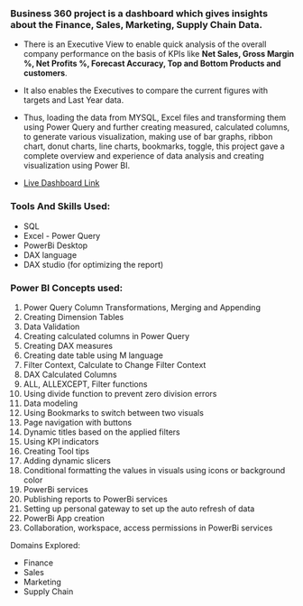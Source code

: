 ### Business 360 project is a dashboard which gives insights about the Finance, Sales, Marketing, Supply Chain Data.
- There is an Executive View to enable quick analysis of the overall company performance on the basis of KPIs like **Net Sales, Gross Margin %, Net Profits %, Forecast Accuracy, Top and Bottom Products and customers**. 
- It also enables the Executives to compare the current figures with targets and Last Year data.
- Thus, loading the data from MYSQL, Excel files and transforming them using Power Query and further creating measured, calculated columns, to generate various visualization, making use of bar graphs, ribbon chart, donut charts, line charts, bookmarks, toggle, this project gave a complete overview and experience of data analysis and creating visualization using Power BI.

- [Live Dashboard Link](https://app.powerbi.com/view?r=eyJrIjoiNDg4ZDU1NzgtZGE0YS00YjUwLTk3ZDUtMjM5ZWU5NzNiMzRiIiwidCI6ImM2ZTU0OWIzLTVmNDUtNDAzMi1hYWU5LWQ0MjQ0ZGM1YjJjNCJ9)

### Tools And Skills Used:
- SQL
- Excel - Power Query
- PowerBi Desktop
- DAX language
- DAX studio (for optimizing the report)

### Power BI Concepts used:

1. Power Query Column Transformations, Merging and Appending
2. Creating Dimension Tables
3. Data Validation
4. Creating calculated columns in Power Query
5. Creating DAX measures
6. Creating date table using M language
7. Filter Context, Calculate to Change Filter Context
8. DAX Calculated Columns
9. ALL, ALLEXCEPT, Filter functions
10. Using divide function to prevent zero division errors
11. Data modeling
12. Using Bookmarks to switch between two visuals
13. Page navigation with buttons
14. Dynamic titles based on the applied filters
15. Using KPI indicators
16. Creating Tool tips
17. Adding dynamic slicers
18. Conditional formatting the values in visuals using icons or background color
19. PowerBi services
20. Publishing reports to PowerBi services
21. Setting up personal gateway to set up the auto refresh of data
22. PowerBi App creation
23. Collaboration, workspace, access permissions in PowerBi services

Domains Explored:
- Finance 
- Sales
- Marketing
- Supply Chain





